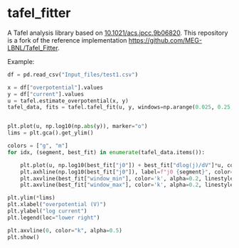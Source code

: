 # tafel_fitter

A Tafel analysis library based on [10.1021/acs.jpcc.9b06820](https://dx.doi.org/10.1021/acs.jpcc.9b06820). This repository is a fork of the reference implementation https://github.com/MEG-LBNL/Tafel_Fitter.

Example:

```python
df = pd.read_csv("Input_files/test1.csv")

x = df["overpotential"].values
y = df["current"].values
u = tafel.estimate_overpotential(x, y)
tafel_data, fits = tafel.tafel_fit(u, y, windows=np.arange(0.025, 0.25, 0.001))


plt.plot(u, np.log10(np.abs(y)), marker="o")
lims = plt.gca().get_ylim()

colors = ["g", "m"]
for idx, (segment, best_fit) in enumerate(tafel_data.items()):

    plt.plot(u, np.log10(best_fit["j0"]) + best_fit["dlog(j)/dV"]*u, color=colors[idx])
    plt.axhline(np.log10(best_fit["j0"]), label=f"j0 {segment}", color=colors[idx])
    plt.axvline(best_fit["window_min"], color='k', alpha=0.2, linestyle="--")
    plt.axvline(best_fit["window_max"], color='k', alpha=0.2, linestyle="--")

plt.ylim(*lims)
plt.xlabel("overpotential (V)")
plt.ylabel("log current")
plt.legend(loc="lower right")

plt.axvline(0, color="k", alpha=0.5)
plt.show()
```